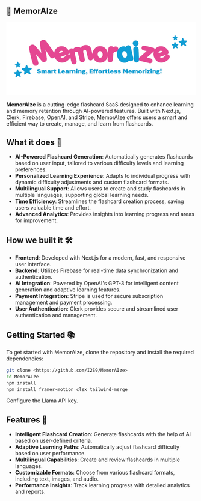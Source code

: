## 🧠 MemorAIze

![alt text](memoraize-1.png)

**MemorAIze** is a cutting-edge flashcard SaaS designed to enhance learning and memory retention through AI-powered features. Built with Next.js, Clerk, Firebase, OpenAI, and Stripe, MemorAIze offers users a smart and efficient way to create, manage, and learn from flashcards.

## What it does 🚀

- **AI-Powered Flashcard Generation**: Automatically generates flashcards based on user input, tailored to various difficulty levels and learning preferences.
- **Personalized Learning Experience**: Adapts to individual progress with dynamic difficulty adjustments and custom flashcard formats.
- **Multilingual Support**: Allows users to create and study flashcards in multiple languages, supporting global learning needs.
- **Time Efficiency**: Streamlines the flashcard creation process, saving users valuable time and effort.
- **Advanced Analytics**: Provides insights into learning progress and areas for improvement.

## How we built it 🛠️

- **Frontend**: Developed with Next.js for a modern, fast, and responsive user interface.
- **Backend**: Utilizes Firebase for real-time data synchronization and authentication.
- **AI Integration**: Powered by OpenAI's GPT-3 for intelligent content generation and adaptive learning features.
- **Payment Integration**: Stripe is used for secure subscription management and payment processing.
- **User Authentication**: Clerk provides secure and streamlined user authentication and management.

## Getting Started 📚

To get started with MemorAIze, clone the repository and install the required dependencies:

```bash
git clone <https://github.com/I2S9/MemorAIze>
cd MemorAIze
npm install
npm install framer-motion clsx tailwind-merge
```

Configure the Llama API key.

## Features 🌟

- **Intelligent Flashcard Creation**: Generate flashcards with the help of AI based on user-defined criteria.
- **Adaptive Learning Paths**: Automatically adjust flashcard difficulty based on user performance.
- **Multilingual Capabilities**: Create and review flashcards in multiple languages.
- **Customizable Formats**: Choose from various flashcard formats, including text, images, and audio.
- **Performance Insights**: Track learning progress with detailed analytics and reports.